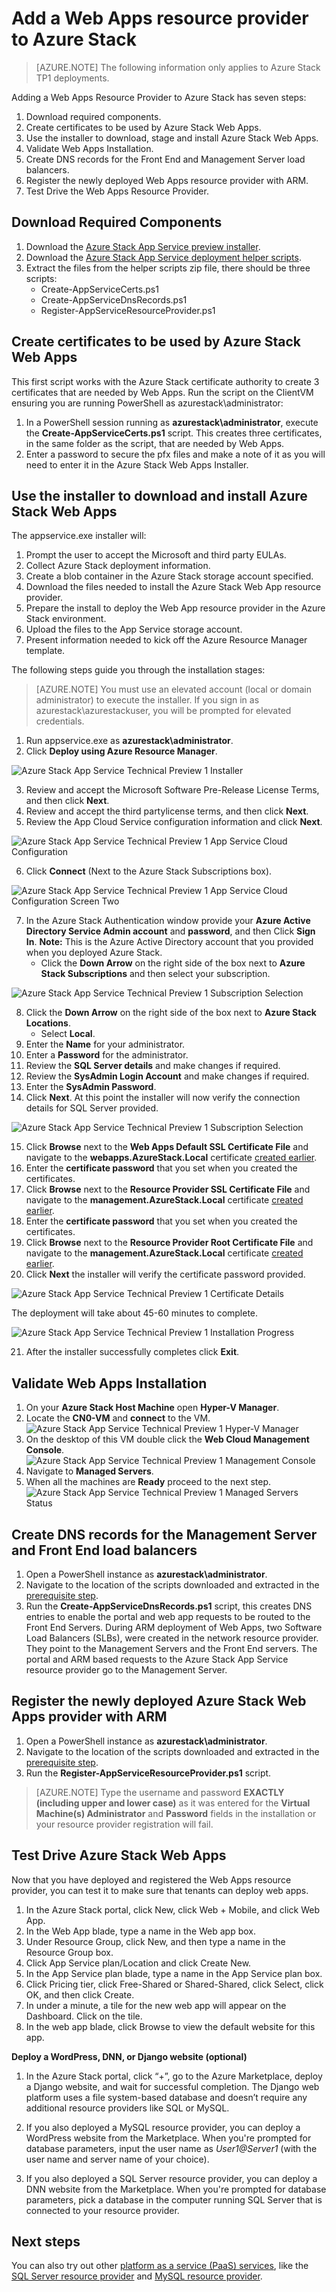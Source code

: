<properties
	pageTitle="Add a Web Apps Resource Provider to Azure Stack | Microsoft Azure"
	description="Detailed guidance for deploying Web Apps in Azure Stack"
	services="azure-stack"
	documentationCenter=""
	authors="ccompy, apwestgarth"
	manager="stefsch"
	editor=""/>

<tags
	ms.service="azure-stack"
	ms.workload="app-service"
	ms.tgt_pltfrm="na"
	ms.devlang="na"
	ms.topic="article"
	ms.date="09/26/2016"
	ms.author="anwestg"/>

# Add a Web Apps resource provider to Azure Stack

> [AZURE.NOTE] The following information only applies to Azure Stack TP1 deployments.

Adding a Web Apps Resource Provider to Azure Stack has seven steps:

1.	Download required components.
2.	Create certificates to be used by Azure Stack Web Apps.
3.	Use the installer to download, stage and install Azure Stack Web Apps. 
4.	Validate Web Apps Installation.
5.	Create DNS records for the Front End and Management Server load balancers.
6.	Register the newly deployed Web Apps resource provider with ARM.
7.	Test Drive the Web Apps Resource Provider.

## Download Required Components

1.	Download the [Azure Stack App Service preview installer](http://aka.ms/azasinstaller). 
2.	Download the [Azure Stack App Service deployment helper scripts](http://aka.ms/azashelper). 
3.	Extract the files from the helper scripts zip file, there should be three scripts:
	- Create-AppServiceCerts.ps1
	- Create-AppServiceDnsRecords.ps1
	- Register-AppServiceResourceProvider.ps1 

## Create certificates to be used by Azure Stack Web Apps

This first script works with the Azure Stack certificate authority to create 3 certificates that are needed by Web Apps. Run the script on the ClientVM ensuring you are running PowerShell as azurestack\administrator:
1.	In a PowerShell session running as **azurestack\administrator**, execute the **Create-AppServiceCerts.ps1** script.  This creates three certificates, in the same folder as the script, that are needed by Web Apps.
2.	Enter a password to secure the pfx files and make a note of it as you will need to enter it in the Azure Stack Web Apps Installer.

## Use the installer to download and install Azure Stack Web Apps

The appservice.exe installer will:
1.	Prompt the user to accept the Microsoft and third party EULAs.
2.	Collect Azure Stack deployment information.
3.	Create a blob container in the Azure Stack storage account specified.
4.	Download the files needed to install the Azure Stack Web App resource provider.
5.	Prepare the install to deploy the Web App resource provider in the Azure Stack environment.
6.	Upload the files to the App Service storage account.
7.	Present information needed to kick off the Azure Resource Manager template.

The following steps guide you through the installation stages:

>[AZURE.NOTE] You must use an elevated account (local or domain administrator) to execute the installer. If you sign in as azurestack\azurestackuser, you will be prompted for elevated credentials. 

1.	Run appservice.exe as **azurestack\administrator**. 
2.	Click **Deploy using Azure Resource Manager**.

![Azure Stack App Service Technical Preview 1 Installer][1]

3.	Review and accept the Microsoft Software Pre-Release License Terms, and then click **Next**.
4.	Review and accept the third partylicense terms, and then click **Next**.
5.	Review the App Cloud Service configuration information and click **Next**.

![Azure Stack App Service Technical Preview 1 App Service Cloud Configuration][2]

6. Click **Connect** (Next to the Azure Stack Subscriptions box).

![Azure Stack App Service Technical Preview 1 App Service Cloud Configuration Screen Two][3]

7.	In the Azure Stack Authentication window provide your **Azure Active Directory Service Admin account** and **password**, and then Click **Sign In**.
**Note:** This is the Azure Active Directory account that you provided when you deployed Azure Stack.
	- Click the **Down Arrow** on the right side of the box next to **Azure Stack Subscriptions** and then select your subscription.

![Azure Stack App Service Technical Preview 1 Subscription Selection][5]

8.	Click the **Down Arrow** on the right side of the box next to **Azure Stack Locations**.
	- Select **Local**.
9. Enter the **Name** for your administrator.
10.	Enter a **Password** for the administrator.
11.	Review the **SQL Server details** and make changes if required.
12.	Review the **SysAdmin Login Account** and make changes if required.
13.	Enter the **SysAdmin Password**.
14.	Click **Next**.  At this point the installer will now verify the connection details for SQL Server provided.

![Azure Stack App Service Technical Preview 1 Subscription Selection][4]	

15.	Click **Browse** next to the **Web Apps Default SSL Certificate File** and navigate to the **webapps.AzureStack.Local** certificate [created earlier](#Create-Certificates-To-Be-Used-By-Azure-Stack-Web-Apps).
16.	Enter the **certificate password** that you set when you created the certificates.
17.	Click **Browse** next to the **Resource Provider SSL Certificate File** and navigate to the **management.AzureStack.Local** certificate [created earlier](#Create-Certificates-To-Be-Used-By-Azure-Stack-Web-Apps).
18.	Enter the **certificate password** that you set when you created the certificates.
19.	Click **Browse** next to the **Resource Provider Root Certificate File** and navigate to the **management.AzureStack.Local** certificate [created earlier](#Create-Certificates-To-Be-Used-By-Azure-Stack-Web-Apps).
20.	Click **Next** the installer will verify the certificate password provided.

![Azure Stack App Service Technical Preview 1 Certificate Details][6]

The deployment will take about 45-60 minutes to complete.

![Azure Stack App Service Technical Preview 1 Installation Progress][7]

21. After the installer successfully completes click **Exit**.

## Validate Web Apps Installation

1.	On your **Azure Stack Host Machine** open **Hyper-V Manager**.
2.	Locate the **CN0-VM** and **connect** to the VM.
![Azure Stack App Service Technical Preview 1 Hyper-V Manager][8]
3.	On the desktop of this VM double click the **Web Cloud Management Console**.
![Azure Stack App Service Technical Preview 1 Management Console][9]
4.	Navigate to **Managed Servers**.
5.	When all the machines are **Ready** proceed to the next step. 
![Azure Stack App Service Technical Preview 1 Managed Servers Status][10]

## Create DNS records for the Management Server and Front End load balancers
1.	Open a PowerShell instance as **azurestack\administrator**.
2.	Navigate to the location of the scripts downloaded and extracted in the [prerequisite step](#Download-Required-Components).
3.	Run the **Create-AppServiceDnsRecords.ps1** script, this creates DNS entries to enable the portal and web app requests to be routed to the Front End Servers.  During ARM deployment of Web Apps, two Software Load Balancers (SLBs), were created in the network resource provider. They point to the Management Servers and the Front End servers. The portal and ARM based requests to the Azure Stack App Service resource provider go to the Management Server.

## Register the newly deployed Azure Stack Web Apps provider with ARM
1.	Open a PowerShell instance as **azurestack\administrator**.
2.	Navigate to the location of the scripts downloaded and extracted in the [prerequisite step](#Download-Required-Components).
3.	Run the **Register-AppServiceResourceProvider.ps1** script. 

>[AZURE.NOTE] Type the username and password **EXACTLY (including upper and lower case)** as it was entered for the **Virtual Machine(s) Administrator** and **Password** fields in the installation or your resource provider registration will fail.

## Test Drive Azure Stack Web Apps

Now that you have deployed and registered the Web Apps resource provider, you can test it to make sure that tenants can deploy web apps.

1.	In the Azure Stack portal, click New, click Web + Mobile, and click Web App.
2.	In the Web App blade, type a name in the Web app box.
3.	Under Resource Group, click New, and then type a name in the Resource Group box. 
4.	Click App Service plan/Location and click Create New.
5.	In the App Service plan blade, type a name in the App Service plan box.
6.	Click Pricing tier, click Free-Shared or Shared-Shared, click Select, click OK, and then click Create.
7.	In under a minute, a tile for the new web app will appear on the Dashboard. Click on the tile.
8.	In the web app blade, click Browse to view the default website for this app.


**Deploy a WordPress, DNN, or Django website (optional)**

1. In the Azure Stack portal, click “+”, go to the Azure Marketplace, deploy a Django website, and wait for successful completion. The Django web platform uses a file system-based database and doesn’t require any additional resource providers like SQL or MySQL.  

2. If you also deployed a MySQL resource provider, you can deploy a WordPress website from the Marketplace. When you're prompted for database parameters, input the user name as *User1@Server1* (with the user name and server name of your choice).

3. If you also deployed a SQL Server resource provider, you can deploy a DNN website from the Marketplace. When you're prompted for database parameters, pick a database in the computer running SQL Server that is connected to your resource provider.

## Next steps

You can also try out other [platform as a service (PaaS) services](azure-stack-tools-paas-services.md), like the [SQL Server resource provider](azure-stack-sql-rp-deploy-short.md) and [MySQL resource provider](azure-stack-mysql-rp-deploy-short.md).

<!--Image references-->
[1]: ./media/azure-stack-webapps-deploy/AppService_exe_Start.png
[2]: ./media/azure-stack-webapps-deploy/AppService_exe_DefaultEntriesStep1.png
[3]: ./media/azure-stack-webapps-deploy/AppService_exe_DefaultEntriesStep2.png
[4]: ./media/azure-stack-webapps-deploy/AppService_exe_DefaultEntriesStep2_populated.png
[5]: ./media/azure-stack-webapps-deploy/AppService_exe_DefaultEntriesStep2_SubscriptionSelection.png
[6]: ./media/azure-stack-webapps-deploy/AppService_exe_DefaultEntriesStep3_Certificates.png
[7]: ./media/azure-stack-webapps-deploy/AppService_exe_InstallationProgress.png
[8]: ./media/azure-stack-webapps-deploy/HyperV.png
[9]: ./media/azure-stack-webapps-deploy/MMC.png
[10]: ./media/azure-stack-webapps-deploy/ManagedServers.png


<!--Links-->
[Azure_Stack_App_Service_preview_installer]: http://go.microsoft.com/fwlink/?LinkID=717531
[WebAppsDeployment]: http://go.microsoft.com/fwlink/?LinkId=723982
[AppServiceHelperScripts]: http://go.microsoft.com/fwlink/?LinkId=733525
